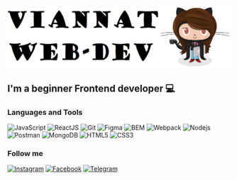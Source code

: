 [![Header](https://github.com/Maria-webdev/Maria-webdev/blob/main/assets/Capture.JPG)](https://github.com/Maria-webdev)

## I'm a beginner Frontend developer :computer:

### Languages and Tools

![JavaScript](https://img.shields.io/badge/-JavaScript-00FFFF?style=for-the-badge&logo=JavaScript&logoColor=#00008B)
![ReactJS](https://img.shields.io/badge/-React-00FFFF?style=for-the-badge&logo=React&logoColor=#00008B)
![Git](https://img.shields.io/badge/-Git-00FFFF?style=for-the-badge&logo=Git&logoColor=#00008B)
![Figma](https://img.shields.io/badge/-Figma-00FFFF?style=for-the-badge&logo=Figma&logoColor=#00008B)
![BEM](https://img.shields.io/badge/-BEM-00FFFF?style=for-the-badge&logo=BEM&logoColor=#00008B)
![Webpack](https://img.shields.io/badge/-Webpack-00FFFF?style=for-the-badge&logo=Webpack&logoColor=#00008B)
![Nodejs](https://img.shields.io/badge/-Nodejs-00FFFF?style=for-the-badge&logo=Node.js&logoColor=#00008B)
![Postman](https://img.shields.io/badge/-Postman-00FFFF?style=for-the-badge&logo=Postman&logoColor=#00008B)
![MongoDB](https://img.shields.io/badge/-MongoDB-00FFFF?style=for-the-badge&logo=MongoDB&logoColor=#00008B)
![HTML5](https://img.shields.io/badge/-HTML5-00FFFF?style=for-the-badge&logo=HTML5&logoColor=#00008B)
![CSS3](https://img.shields.io/badge/-CSS3-00FFFF?style=for-the-badge&logo=CSS3&logoColor=#00008B)

### Follow me

[![Instagram](https://img.shields.io/badge/-Instagram-00FFFF?style=for-the-badge&logo=Instagram&logoColor=#00008B)](https://www.instagram.com/8_mari_a/)
[![Facebook](https://img.shields.io/badge/-Facebook-00FFFF?style=for-the-badge&logo=Facebook&logoColor=#00008B)](https://www.facebook.com/profile.php?id=100006475123020)
[![Telegram](https://img.shields.io/badge/-Telegram-00FFFF?style=for-the-badge&logo=Telegram&logoColor=#00008B)](https://t.me/viannat)
